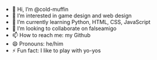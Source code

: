 - 👋 Hi, I’m @cold-muffin
- 👀 I’m interested in game design and web design
- 🌱 I’m currently learning Python, HTML, CSS, JavaScript
- 💞️ I’m looking to collaborate on falseamigo
- 📫 How to reach me: my Github
- 😄 Pronouns: he/him
- ⚡ Fun fact: I like to play with yo-yos

<!---
cold-muffin/cold-muffin is a ✨ special ✨ repository because its `README.md` (this file) appears on your GitHub profile.
You can click the Preview link to take a look at your changes.
--->
